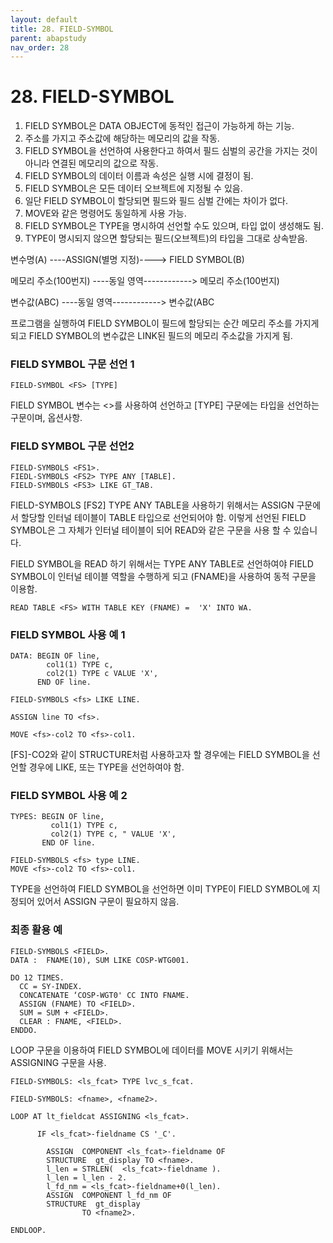 ```yaml
---
layout: default
title: 28. FIELD-SYMBOL
parent: abapstudy
nav_order: 28
---
```


# 28. FIELD-SYMBOL

1. FIELD SYMBOL은 DATA OBJECT에 동적인 접근이 가능하게 하는 기능.
2. 주소를 가지고 주소값에 해당하는 메모리의 값을 작동.
3. FIELD SYMBOL을 선언하여 사용한다고 하여서 필드 심벌의 공간을 가지는 것이 아니라 연결된 메모리의 값으로 작동.
4. FIELD SYMBOL의 데이터 이름과 속성은 실행 시에 결정이 됨.
5. FIELD SYMBOL은 모든 데이터 오브젝트에 지정될 수 있음.
6. 일단 FIELD SYMBOL이 할당되면 필드와 필드 심벌 간에는 차이가 없다.
7. MOVE와 같은 명령어도 동일하게 사용 가능.
8. FIELD SYMBOL은 TYPE을 명시하여 선언할 수도 있으며, 타입 없이 생성해도 됨.
9. TYPE이 명시되지 않으면 할당되는 필드(오브젝트)의 타입을 그대로 상속받음.


변수명(A)            ----ASSIGN(별명 지정)----> FIELD SYMBOL(B)

메모리 주소(100번지) ----동일 영역------------> 메모리 주소(100번지)

변수값(ABC)          ----동일 영역------------> 변수값(ABC


프로그램을 실행하여 FIELD SYMBOL이 필드에 할당되는 순간 메모리 주소를 가지게 되고 FIELD SYMBOL의 변수값은 
LINK된 필드의 메모리 주소값을 가지게 됨.

### FIELD SYMBOL 구문 선언 1

```abap
FIELD-SYMBOL <FS> [TYPE]
```

FIELD SYMBOL 변수는 <>를 사용하여 선언하고 [TYPE] 구문에는 타입을 선언하는 구문이며, 옵션사항.

### FIELD SYMBOL 구문 선언2

```abap
FIELD-SYMBOLS <FS1>.
FIEDL-SYMBOLS <FS2> TYPE ANY [TABLE].
FIELD-SYMBOLS <FS3> LIKE GT_TAB.
```

FIELD-SYMBOLS [FS2] TYPE ANY TABLE을 사용하기 위해서는 ASSIGN 구문에서 할당할 인터널 테이블이 TABLE 타입으로 선언되어야 함.
이렇게 선언된 FIELD SYMBOL은 그 자체가 인터널 테이블이 되어 READ와 같은 구문을 사용 할 수 있습니다.
  
FIELD SYMBOL을 READ 하기 위해서는 TYPE ANY TABLE로 선언하여야 FIELD SYMBOL이 인터널 테이블 역할을 수행하게 되고 (FNAME)을 사용하여
동적 구문을 이용함.

```abap
READ TABLE <FS> WITH TABLE KEY (FNAME) =  'X' INTO WA.
```
  
### FIELD SYMBOL 사용 예 1

```abap
DATA: BEGIN OF line,
        col1(1) TYPE c,
        col2(1) TYPE c VALUE 'X',
      END OF line.

FIELD-SYMBOLS <fs> LIKE LINE.

ASSIGN line TO <fs>.

MOVE <fs>-col2 TO <fs>-col1.
```

[FS]-CO2와 같이 STRUCTURE처럼 사용하고자 할 경우에는 FIELD SYMBOL을 선언할 경우에 LIKE, 또는 TYPE을 선언하여야 함.

### FIELD SYMBOL 사용 예 2

```abap
TYPES: BEGIN OF line,
         col1(1) TYPE c,
         col2(1) TYPE c, " VALUE 'X',
       END OF line.

FIELD-SYMBOLS <fs> type LINE.
MOVE <fs>-col2 TO <fs>-col1.
```

TYPE을 선언하여 FIELD SYMBOL을 선언하면 이미 TYPE이 FIELD SYMBOL에 지정되어 있어서 ASSIGN 구문이 필요하지 않음.
  
### 최종 활용 예

```abap
FIELD-SYMBOLS <FIELD>.
DATA :  FNAME(10), SUM LIKE COSP-WTG001.
  
DO 12 TIMES.  
  CC = SY-INDEX.
  CONCATENATE ‘COSP-WGT0' CC INTO FNAME. 
  ASSIGN (FNAME) TO <FIELD>.
  SUM = SUM + <FIELD>.
  CLEAR : FNAME, <FIELD>.
ENDDO.
```
  
LOOP 구문을 이용하여 FIELD SYMBOL에 데이터를 MOVE 시키기 위해서는 ASSIGNING 구문을 사용.
  
```abap
FIELD-SYMBOLS: <ls_fcat> TYPE lvc_s_fcat.

FIELD-SYMBOLS: <fname>, <fname2>.

LOOP AT lt_fieldcat ASSIGNING <ls_fcat>.
  
      IF <ls_fcat>-fieldname CS '_C'.

        ASSIGN  COMPONENT <ls_fcat>-fieldname OF
        STRUCTURE  gt_display TO <fname>.
        l_len = STRLEN(  <ls_fcat>-fieldname ).
        l_len = l_len - 2.
        l_fd_nm = <ls_fcat>-fieldname+0(l_len).
        ASSIGN  COMPONENT l_fd_nm OF
        STRUCTURE  gt_display
                TO <fname2>.

ENDLOOP.
```

  
  
  
